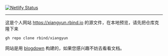 [![Netlify Status](https://api.netlify.com/api/v1/badges/8b0c3af6-242d-4b35-9825-0e294cffaf10/deploy-status)](https://app.netlify.com/sites/outlier/deploys)

---

这是个人网站 <https://xiangyun.rbind.io> 的源文件，在本地预览，请先把仓库克隆下来

```bash
gh repo clone rbind/xiangyun
```

网站是用 [blogdown](https://github.com/rstudio/blogdown) 构建的，如果您感兴趣不妨去看看文档。

